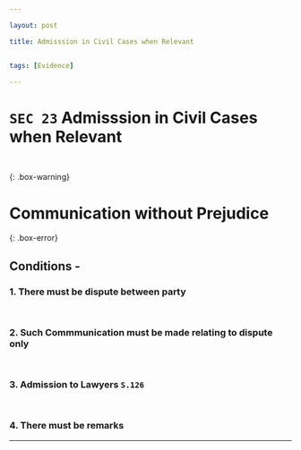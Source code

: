 ```yaml
---

layout: post

title: Admisssion in Civil Cases when Relevant


tags: [Evidence]

---
```

  
# `SEC 23` Admisssion in Civil Cases when Relevant
` `


{: .box-warning}
# Communication without Prejudice


{: .box-error}
## Conditions -

### 1. There must be dispute between party
` `
### 2. Such Commmunication must be made relating to dispute only
` `
### 3. Admission to Lawyers `S.126`
` `
### 4. There must be remarks

---

  
  